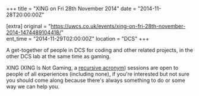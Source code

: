 +++
title = "XING on Fri 28th November 2014"
date = "2014-11-28T20:00:00Z"

[extra]
original = "https://uwcs.co.uk/events/xing-on-fri-28th-november-2014-1474489104418/"    
ent_time = "2014-11-29T02:00:00Z"
location = "DCS"
+++

A get-together of people in DCS for coding and other related projects, in the other DCS lab at the same time as gaming.

XING (XING Is Not Gaming, a [recursive acronym](https://en.wikipedia.org/wiki/Recursive_acronym)) sessions are open to people of all experiences (including none), if you're interested but not sure you should come along because there's always something to do or some way we can help you.

